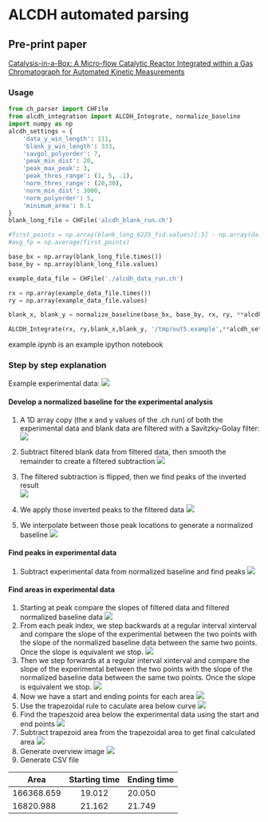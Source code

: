 # ALCDH automated parsing

## Pre-print paper

[Catalysis-in-a-Box: A Micro-flow Catalytic Reactor Integrated within a Gas Chromatograph for Automated Kinetic Measurements](https://chemrxiv.org/articles/Catalysis-in-a-Box_A_Micro-flow_Catalytic_Reactor_Integrated_within_a_Gas_Chromatograph_for_Automated_Kinetic_Measurements/11288885/1)



### Usage


```python
from ch_parser import CHFile
from alcdh_integration import ALCDH_Integrate, normalize_baseline
import numpy as np
alcdh_settings = {
    'data_y_win_length': 111,
    'blank_y_win_length': 333,
    'savgol_polyorder': 7,
    'peak_min_dist': 20,
    'peak_max_peak': 3,
    'peak_thres_range': (1, 5, .1),
    'norm_thres_range': (20,30),
    'norm_min_dist': 3000, 
    'norm_polyorder': 5,
    'minimum_area': 0.1
}
blank_long_file = CHFile('alcdh_blank_run.ch')

#first_points = np.array(blank_long_6225_fid.values)[:5] - np.array(da.values)[:5]
#avg_fp = np.average(first_points)

base_bx = np.array(blank_long_file.times())
base_by = np.array(blank_long_file.values)

example_data_file = CHFile('./alcdh_data_run.ch')

rx = np.array(example_data_file.times())
ry = np.array(example_data_file.values)

blank_x, blank_y = normalize_baseline(base_bx, base_by, rx, ry, **alcdh_settings)

ALCDH_Integrate(rx, ry,blank_x,blank_y, '/tmp/out5.example',**alcdh_settings)

```

example.ipynb is an example ipython notebook


### Step by step explanation

Example experimental data:
![](./figures/fig1.png)

#### Develop a normalized baseline for the experimental analysis
1.  A 1D array copy (the x and y values of the .ch run) of both the experimental data and blank data are filtered with a Savitzky-Golay filter: 
![](./figures/fig2.png)

1.  Subtract filtered blank data from filtered data, then smooth the remainder to create a filtered subtraction
![](./figures/fig3.png)
1. The filtered subtraction is flipped, then we find peaks of the inverted result  
![](./figures/fig4.png)
1. We apply those inverted peaks to the filtered data
![](./figures/fig5.png)
1. We interpolate between those peak locations to generate a normalized baseline
![](./figures/fig7.png)

####  Find peaks in experimental data

1. Subtract experimental data from normalized baseline and find peaks
![](./figures/fig8.png)

####  Find areas in experimental data
1. Starting at peak compare the slopes of filtered data and filtered normalized baseline data
![](./figures/fig9.png)
1. From each peak index, we step backwards at a regular interval xinterval and compare the slope of the experimental between the two points with the slope of the normalized baseline data between the same two points. Once the slope is equivalent we stop.
![](./figures/fig10.png)
1. Then we step forwards at a regular interval xinterval and compare the slope of the experimental between the two points with the slope of the normalized baseline data between the same two points. Once the slope is equivalent we stop.
![](./figures/fig11.png)
1. Now we have a start and ending points for each area
![](./figures/fig12.png)
1. Use the trapezoidal rule to caculate area below curve
![](./figures/fig13.png)
1. Find the trapeszoid area below the experimental data using the start and end points
![](./figures/fig14.png)
1. Subtract trapezoid area from the trapezoidal area to get final calculated area
![](./figures/fig15.png)
1. Generate overview image
![](./figures/fig16.png)
1. Generate CSV file

| Area        | Starting time           | Ending time  |
| ------------- |:-------------:| -----|
| 166368.659  | 19.012 |20.050 |
| 16820.988      | 21.162      |  21.749|
